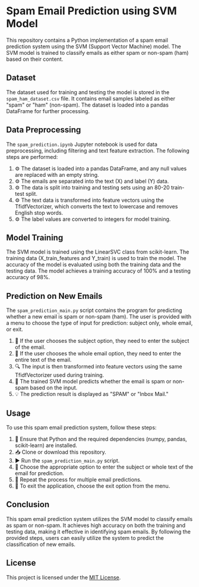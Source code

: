<!DOCTYPE html>
<html>
<head>
  <meta charset="UTF-8">
  
</head>
<body>
  <h1 class="title">Spam Email Prediction using SVM Model</h1>
  <p>This repository contains a Python implementation of a spam email prediction system using the SVM (Support Vector Machine) model. The SVM model is trained to classify emails as either spam or non-spam (ham) based on their content.</p>

  <div class="section">
    <h2 class="title">Dataset</h2>
    <p>The dataset used for training and testing the model is stored in the <code>spam_ham_dataset.csv</code> file. It contains email samples labeled as either "spam" or "ham" (non-spam). The dataset is loaded into a pandas DataFrame for further processing.</p>
  </div>

  <div class="section">
    <h2 class="title">Data Preprocessing</h2>
    <p>The <code>spam_prediction.ipynb</code> Jupyter notebook is used for data preprocessing, including filtering and text feature extraction. The following steps are performed:</p>
    <ol>
      <li class="step">
        <span class="emoji">⚙️</span>
        The dataset is loaded into a pandas DataFrame, and any null values are replaced with an empty string.
      </li>
      <li class="step">
        <span class="emoji">⚙️</span>
        The emails are separated into the text (X) and label (Y) data.
      </li>
      <li class="step">
        <span class="emoji">⚙️</span>
        The data is split into training and testing sets using an 80-20 train-test split.
      </li>
      <li class="step">
        <span class="emoji">⚙️</span>
        The text data is transformed into feature vectors using the TfidfVectorizer, which converts the text to lowercase and removes English stop words.
      </li>
      <li class="step">
        <span class="emoji">⚙️</span>
        The label values are converted to integers for model training.
      </li>
    </ol>
  </div>

  <div class="section">
    <h2 class="title">Model Training</h2>
    <p>The SVM model is trained using the LinearSVC class from scikit-learn. The training data (X_train_features and Y_train) is used to train the model. The accuracy of the model is evaluated using both the training data and the testing data. The model achieves a training accuracy of 100% and a testing accuracy of 98%.</p>
  </div>

  <div class="section">
    <h2 class="title">Prediction on New Emails</h2>
    <p>The <code>spam_prediction_main.py</code> script contains the program for predicting whether a new email is spam or non-spam (ham). The user is provided with a menu to choose the type of input for prediction: subject only, whole email, or exit.</p>
    <ol>
      <li class="step">
        <span class="emoji">📨</span>
        If the user chooses the subject option, they need to enter the subject of the email.
      </li>
      <li class="step">
        <span class="emoji">📨</span>
        If the user chooses the whole email option, they need to enter the entire text of the email.
      </li>
      <li class="step">
        <span class="emoji">🔍</span>
        The input is then transformed into feature vectors using the same TfidfVectorizer used during training.
      </li>
      <li class="step">
        <span class="emoji">🤖</span>
        The trained SVM model predicts whether the email is spam or non-spam based on the input.
      </li>
      <li class="step">
        <span class="emoji">💡</span>
        The prediction result is displayed as "SPAM" or "Inbox Mail."
      </li>
    </ol>
  </div>

  <div class="section">
    <h2 class="title">Usage</h2>
    <p>To use this spam email prediction system, follow these steps:</p>
    <ol>
      <li class="step">
        <span class="emoji">🔧</span>
        Ensure that Python and the required dependencies (numpy, pandas, scikit-learn) are installed.
      </li>
      <li class="step">
        <span class="emoji">📥</span>
        Clone or download this repository.
      </li>
      <li class="step">
        <span class="emoji">▶️</span>
        Run the <code>spam_prediction_main.py</code> script.
      </li>
      <li class="step">
        <span class="emoji">📝</span>
        Choose the appropriate option to enter the subject or whole text of the email for prediction.
      </li>
      <li class="step">
        <span class="emoji">🔄</span>
        Repeat the process for multiple email predictions.
      </li>
      <li class="step">
        <span class="emoji">🚪</span>
        To exit the application, choose the exit option from the menu.
      </li>
    </ol>
  </div>

  <div class="section">
    <h2 class="title">Conclusion</h2>
    <p>This spam email prediction system utilizes the SVM model to classify emails as spam or non-spam. It achieves high accuracy on both the training and testing data, making it effective in identifying spam emails. By following the provided steps, users can easily utilize the system to predict the classification of new emails.</p>
  </div>

  <div class="section">
    <h2 class="title">License</h2>
    <p>This project is licensed under the <a href="LICENSE">MIT License</a>.</p>
  </div>
</body>
</html>
